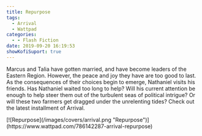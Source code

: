 ```yaml
---
title: Repurpose
tags:
  - Arrival
  - Wattpad
categories:
  - - Flash Fiction
date: 2019-09-20 16:19:53
showKofiSuport: true
---
```


Marcus and Talia have gotten married, and have become leaders of the Eastern Region. However, the peace and joy they have are too good to last. As the consequences of their choices begin to emerge, Nathaniel visits his friends.<!-- more --> Has Nathaniel waited too long to help? Will his current attention be enough to help steer them out of the turbulent seas of political intrigue? Or will these two farmers get dragged under the unrelenting tides? Check out the latest installment of Arrival.

<div class="center">[![Repurpose](/images/covers/arrival.png "Repurpose")](https://www.wattpad.com/786142287-arrival-repurpose)</div>